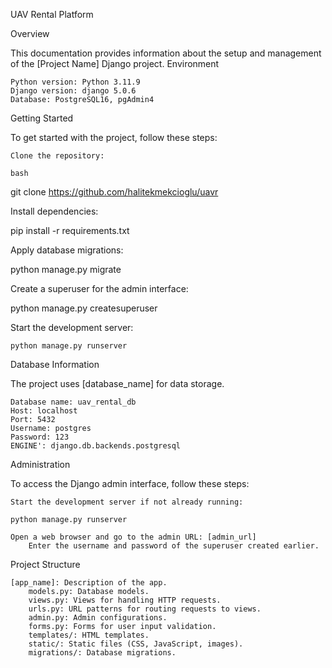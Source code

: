 UAV Rental Platform 

Overview

This documentation provides information about the setup and management of the [Project Name] Django project.
Environment

    Python version: Python 3.11.9
    Django version: django 5.0.6
    Database: PostgreSQL16, pgAdmin4
    

Getting Started

To get started with the project, follow these steps:

    Clone the repository:

    bash

git clone https://github.com/halitekmekcioglu/uavr

Install dependencies:

pip install -r requirements.txt

Apply database migrations:

python manage.py migrate

Create a superuser for the admin interface:

python manage.py createsuperuser

Start the development server:

    python manage.py runserver

Database Information

The project uses [database_name] for data storage.

    Database name: uav_rental_db
    Host: localhost
    Port: 5432
    Username: postgres
    Password: 123
    ENGINE': django.db.backends.postgresql
    

Administration

To access the Django admin interface, follow these steps:

    Start the development server if not already running:

    python manage.py runserver

    Open a web browser and go to the admin URL: [admin_url]
        Enter the username and password of the superuser created earlier.

Project Structure

    [app_name]: Description of the app.
        models.py: Database models.
        views.py: Views for handling HTTP requests.
        urls.py: URL patterns for routing requests to views.
        admin.py: Admin configurations.
        forms.py: Forms for user input validation.
        templates/: HTML templates.
        static/: Static files (CSS, JavaScript, images).
        migrations/: Database migrations.
